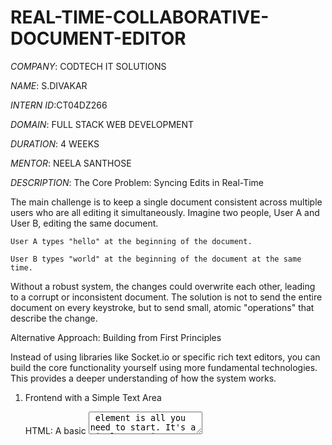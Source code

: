 # REAL-TIME-COLLABORATIVE-DOCUMENT-EDITOR

*COMPANY*: CODTECH IT SOLUTIONS

*NAME*: S.DIVAKAR

*INTERN ID*:CT04DZ266

*DOMAIN*: FULL STACK WEB DEVELOPMENT

*DURATION*: 4 WEEKS

*MENTOR*: NEELA SANTHOSE

*DESCRIPTION*:
    The Core Problem: Syncing Edits in Real-Time

The main challenge is to keep a single document consistent across multiple users who are all editing it simultaneously. Imagine two people, User A and User B, editing the same document.

    User A types "hello" at the beginning of the document.

    User B types "world" at the beginning of the document at the same time.

Without a robust system, the changes could overwrite each other, leading to a corrupt or inconsistent document. The solution is not to send the entire document on every keystroke, but to send small, atomic "operations" that describe the change.

Alternative Approach: Building from First Principles

Instead of using libraries like Socket.io or specific rich text editors, you can build the core functionality yourself using more fundamental technologies. This provides a deeper understanding of how the system works.

1. Frontend with a Simple Text Area

    HTML: A basic <textarea> element is all you need to start. It's a simple text input field that doesn't have the complexities of a rich text editor.

    JavaScript: You can use plain JavaScript to listen for input events on the <textarea>. When a user types, you can capture the change.

2. Backend with Raw WebSockets

    Instead of a library, you can use the built-in WebSocket module in Node.js.

    The server will listen for new WebSocket connections.

    When a connection is established, the server will send the current document state to the new client.

    When a client sends a message (an "operation"), the server will process it and then broadcast that same message to all other connected clients.

3. The "Delta" Format for Changes

This is the key to a more efficient system. Instead of sending the whole document, you send a small, descriptive object called a "delta." A delta is an array of operations that describes a change.
4. The Server-Side Logic

The server's role is to apply these deltas to the master copy of the document.

   * The server maintains a single, authoritative copy of the document state.

   * When a delta arrives from a client, the server first applies the delta to its master copy.

     The server then broadcasts the same delta to all other clients.

5. The Client-Side Logic

* The client's role is to manage its own local copy and update it based on both its own changes and changes from other users.

    When a user types, the client generates a delta and sends it to the server.

    The client then applies that delta to its local copy.

    When a client receives a delta from the server (that originated from another user), it applies that delta to its local copy, updating the text area.

A Note on Conflict Resolution

This simple approach works well for a single user, but what if two users send deltas at the exact same time? This is where conflict resolution comes in.

  You can implement a basic form of lock-based concurrency, where only one user can "own" the editing cursor at a time. This is simple but limits true collaboration.

  *  A more advanced technique is Operational Transformation (OT), where the server "transforms" the incoming delta to account for changes that have already occurred. For example, if User A deletes a character at position 5 and User B inserts a character at position 3, the server needs to adjust User A's operation to work on the updated document. This is complex but enables seamless real-time collaboration.

#OUTPUT:

<img width="1366" height="768" alt="Image" src="https://github.com/user-attachments/assets/2e21d52b-c40a-4435-a540-453decd88b27" />

